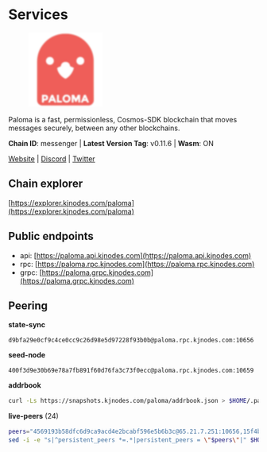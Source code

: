 # Services

<figure><img src="https://raw.githubusercontent.com/kj89/cosmos-images/main/logos/paloma.png" width="150" alt=""><figcaption></figcaption></figure>

Paloma is a fast, permissionless, Cosmos-SDK blockchain that  moves messages securely, between any other blockchains.

**Chain ID**: messenger | **Latest Version Tag**: v0.11.6 | **Wasm**: ON

[Website](https://www.palomachain.com) | [Discord](https://discord.gg/tKVFpfdSw4) | [Twitter](https://twitter.com/paloma_chain)




## Chain explorer
[https://explorer.kjnodes.com/paloma](https://explorer.kjnodes.com/paloma)

## Public endpoints

* api: [https://paloma.api.kjnodes.com](https://paloma.api.kjnodes.com)
* rpc: [https://paloma.rpc.kjnodes.com](https://paloma.rpc.kjnodes.com)
* grpc: [https://paloma.grpc.kjnodes.com](https://paloma.grpc.kjnodes.com)

## Peering

**state-sync**

```text
d9bfa29e0cf9c4ce0cc9c26d98e5d97228f93b0b@paloma.rpc.kjnodes.com:10656
```

**seed-node**

```text
400f3d9e30b69e78a7fb891f60d76fa3c73f0ecc@paloma.rpc.kjnodes.com:10659
```

**addrbook**
```bash
curl -Ls https://snapshots.kjnodes.com/paloma/addrbook.json > $HOME/.paloma/config/addrbook.json
```

**live-peers** (24)
```bash
peers="4569193b58dfc6d9ca9acd4e2bcabf596e5b6b3c@65.21.7.251:10656,15f4b11b50810b5046679a12b494e42a2c9034fd@65.109.30.12:26656,317141e329bc214a76ba92201f6818574ebe5323@135.181.114.98:36656,9581fadb9a32f2af89d575bb0f2661b9bb216d41@46.4.23.108:26656,e833844c00b8ce60ce6826f170becfa18e6172c2@46.4.27.59:26656,9cf215d69773173a4c40eb2e811cea8aa7e37432@213.239.216.252:21656,99c890c97afc8abfdfeff662d539af5c504a0baf@88.99.67.234:26656,b3ba407aef9e18e16e8e9a3b523a1b026dabeab3@84.46.248.174:26656,16f0d09580054101394ea08bbb48b1ad5bb91a27@95.214.52.144:10656,cb8a1e9e12ac06dbd565311137f6c93d66fd96f8@104.167.221.18:26656,22e7a98b54070bee0f504305d9ed0fb7a2b24ab6@34.221.60.207:26656,d9bfa29e0cf9c4ce0cc9c26d98e5d97228f93b0b@65.109.88.38:10656,b92c94f00b46500a5ff8920acd438c0873c2f9da@50.116.13.101:26656,60066422d3b70fbf7571012b267dc2cccd9603d5@149.102.156.223:26656,41a47bae18f81c1f626e4b238221b77e274424d7@144.126.158.0:26656,b41423c8b181c3f2c47df39cca12e7d9bfcfd75e@213.239.215.77:21656,dfa0d66a3713bf6b49bc509a2a4fc75bee042a30@23.88.77.188:20009,ef1cd7da8319351b51ec930924929d03a5b76dc3@65.108.225.57:26656,810bea15ec11d510dd33170851ee2ab74c48b6de@81.0.221.57:26656,7eae755c119f538e0dc99f3c37289de628bc9526@209.182.239.169:26656,8af8dfa817359036f55f6793b0ed4bcce8884027@85.14.245.70:26656,98b54cd6696e616fe966008ebf2bac409e3e0773@65.108.194.44:26656,19165f3248f358ded53c3f51cf97a22123560b86@65.109.69.154:38656,124cbe860f1eaa8084444587928db17c78ebd8f3@149.90.94.145:26658"
sed -i -e "s|^persistent_peers *=.*|persistent_peers = \"$peers\"|" $HOME/.paloma/config/config.toml
```
